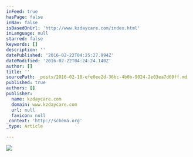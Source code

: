 ```yaml
---
inFeed: true
hasPage: false
inNav: false
isBasedOnUrl: 'http://www.kzdaycare.com/index.html'
inLanguage: null
starred: false
keywords: []
description: ''
datePublished: '2016-02-22T04:25:27.994Z'
dateModified: '2016-02-22T04:24:24.140Z'
author: []
title: ''
sourcePath: _posts/2016-02-18-efe0ee2d-36bc-4b0b-9024-2e03ea7d60ff.md
published: true
authors: []
publisher:
  name: kzdaycare.com
  domain: www.kzdaycare.com
  url: null
  favicon: null
_context: 'http://schema.org'
_type: Article

---
```

![](https://s3-us-west-2.amazonaws.com/the-grid-img/p/1b50199e2ad9fd0dea8b5b6845c43dc0246c8d65.jpg)